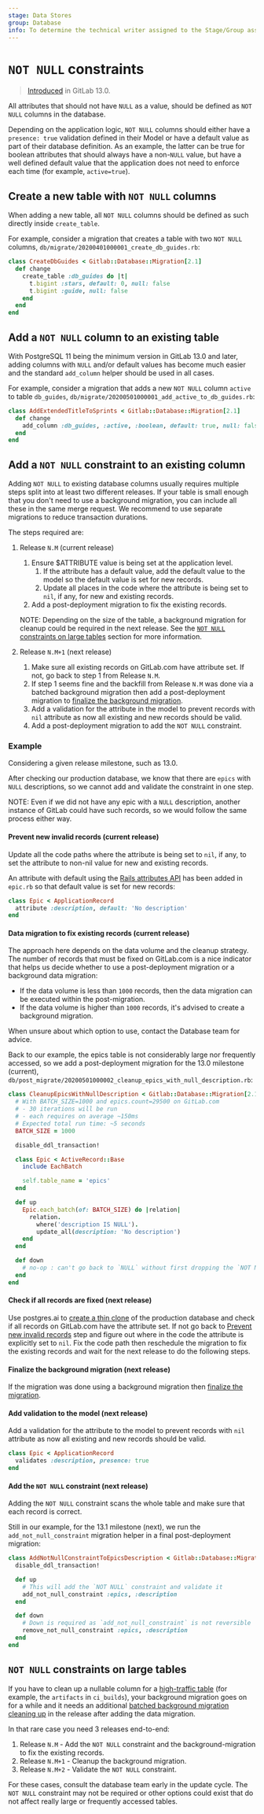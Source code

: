 ```yaml
---
stage: Data Stores
group: Database
info: To determine the technical writer assigned to the Stage/Group associated with this page, see https://about.gitlab.com/handbook/product/ux/technical-writing/#assignments
---
```


# `NOT NULL` constraints

> [Introduced](https://gitlab.com/gitlab-org/gitlab/-/issues/38358) in GitLab 13.0.

All attributes that should not have `NULL` as a value, should be defined as `NOT NULL`
columns in the database.

Depending on the application logic, `NOT NULL` columns should either have a `presence: true`
validation defined in their Model or have a default value as part of their database definition.
As an example, the latter can be true for boolean attributes that should always have a non-`NULL`
value, but have a well defined default value that the application does not need to enforce each
time (for example, `active=true`).

## Create a new table with `NOT NULL` columns

When adding a new table, all `NOT NULL` columns should be defined as such directly inside `create_table`.

For example, consider a migration that creates a table with two `NOT NULL` columns,
`db/migrate/20200401000001_create_db_guides.rb`:

```ruby
class CreateDbGuides < Gitlab::Database::Migration[2.1]
  def change
    create_table :db_guides do |t|
      t.bigint :stars, default: 0, null: false
      t.bigint :guide, null: false
    end
  end
end
```

## Add a `NOT NULL` column to an existing table

With PostgreSQL 11 being the minimum version in GitLab 13.0 and later, adding columns with `NULL` and/or
default values has become much easier and the standard `add_column` helper should be used in all cases.

For example, consider a migration that adds a new `NOT NULL` column `active` to table `db_guides`,
`db/migrate/20200501000001_add_active_to_db_guides.rb`:

```ruby
class AddExtendedTitleToSprints < Gitlab::Database::Migration[2.1]
  def change
    add_column :db_guides, :active, :boolean, default: true, null: false
  end
end
```

## Add a `NOT NULL` constraint to an existing column

Adding `NOT NULL` to existing database columns usually requires multiple steps split into at least two
different releases. If your table is small enough that you don't need to
use a background migration, you can include all these in the same merge
request. We recommend to use separate migrations to reduce
transaction durations.

The steps required are:

1. Release `N.M` (current release)

   1. Ensure $ATTRIBUTE value is being set at the application level.
      1. If the attribute has a default value, add the default value to the model so the default value is set for new records.
      1. Update all places in the code where the attribute is being set to `nil`, if any, for new and existing records.
   1. Add a post-deployment migration to fix the existing records.

     NOTE:
     Depending on the size of the table, a background migration for cleanup could be required in the next release.
     See the [`NOT NULL` constraints on large tables](not_null_constraints.md#not-null-constraints-on-large-tables) section for more information.

1. Release `N.M+1` (next release)

   1. Make sure all existing records on GitLab.com have attribute set. If not, go back to step 1 from Release `N.M`.
   1. If step 1 seems fine and the backfill from Release `N.M` was done via a batched background migration then add a
      post-deployment migration to
      [finalize the background migration](batched_background_migrations.md#depending-on-migrated-data).
   1. Add a validation for the attribute in the model to prevent records with `nil` attribute as now all existing and new records should be valid.
   1. Add a post-deployment migration to add the `NOT NULL` constraint.

### Example

Considering a given release milestone, such as 13.0.

After checking our production database, we know that there are `epics` with `NULL` descriptions,
so we cannot add and validate the constraint in one step.

NOTE:
Even if we did not have any epic with a `NULL` description, another instance of GitLab could have
such records, so we would follow the same process either way.

#### Prevent new invalid records (current release)

Update all the code paths where the attribute is being set to `nil`, if any, to set the attribute to non-nil value
for new and existing records.

An attribute with default using the
[Rails attributes API](https://api.rubyonrails.org/classes/ActiveRecord/Attributes/ClassMethods.html) has been added in
`epic.rb` so that default value is set for new records:

```ruby
class Epic < ApplicationRecord
  attribute :description, default: 'No description'
end
```

#### Data migration to fix existing records (current release)

The approach here depends on the data volume and the cleanup strategy. The number of records that
must be fixed on GitLab.com is a nice indicator that helps us decide whether to use a
post-deployment migration or a background data migration:

- If the data volume is less than `1000` records, then the data migration can be executed within the post-migration.
- If the data volume is higher than `1000` records, it's advised to create a background migration.

When unsure about which option to use, contact the Database team for advice.

Back to our example, the epics table is not considerably large nor frequently accessed,
so we add a post-deployment migration for the 13.0 milestone (current),
`db/post_migrate/20200501000002_cleanup_epics_with_null_description.rb`:

```ruby
class CleanupEpicsWithNullDescription < Gitlab::Database::Migration[2.1]
  # With BATCH_SIZE=1000 and epics.count=29500 on GitLab.com
  # - 30 iterations will be run
  # - each requires on average ~150ms
  # Expected total run time: ~5 seconds
  BATCH_SIZE = 1000

  disable_ddl_transaction!

  class Epic < ActiveRecord::Base
    include EachBatch

    self.table_name = 'epics'
  end

  def up
    Epic.each_batch(of: BATCH_SIZE) do |relation|
      relation.
        where('description IS NULL').
        update_all(description: 'No description')
    end
  end

  def down
    # no-op : can't go back to `NULL` without first dropping the `NOT NULL` constraint
  end
end
```

#### Check if all records are fixed (next release)

Use postgres.ai to [create a thin clone](https://about.gitlab.com/handbook/engineering/development/enablement/data_stores/database/doc/gitlab-com-database.html#use-postgresai-to-work-with-a-thin-clone-of-the-database-includes-direct-psql-access-to-the-thin-clone)
of the production database and check if all records on GitLab.com have the attribute set.
If not go back to [Prevent new invalid records](#prevent-new-invalid-records-current-release) step and figure out where
in the code the attribute is explicitly set to `nil`. Fix the code path then reschedule the migration to fix the existing
records and wait for the next release to do the following steps.

#### Finalize the background migration (next release)

If the migration was done using a background migration then [finalize the migration](batched_background_migrations.md#depending-on-migrated-data).

#### Add validation to the model (next release)

Add a validation for the attribute to the model to prevent records with `nil` attribute as now all existing and new records should be valid.

```ruby
class Epic < ApplicationRecord
  validates :description, presence: true
end
```

#### Add the `NOT NULL` constraint (next release)

Adding the `NOT NULL` constraint scans the whole table and make sure that each record is correct.

Still in our example, for the 13.1 milestone (next), we run the `add_not_null_constraint`
migration helper in a final post-deployment migration:

```ruby
class AddNotNullConstraintToEpicsDescription < Gitlab::Database::Migration[2.1]
  disable_ddl_transaction!

  def up
    # This will add the `NOT NULL` constraint and validate it
    add_not_null_constraint :epics, :description
  end

  def down
    # Down is required as `add_not_null_constraint` is not reversible
    remove_not_null_constraint :epics, :description
  end
end
```

## `NOT NULL` constraints on large tables

If you have to clean up a nullable column for a [high-traffic table](../migration_style_guide.md#high-traffic-tables)
(for example, the `artifacts` in `ci_builds`), your background migration goes on for a while and
it needs an additional [batched background migration cleaning up](batched_background_migrations.md#cleaning-up-a-batched-background-migration)
in the release after adding the data migration.

In that rare case you need 3 releases end-to-end:

1. Release `N.M` - Add the `NOT NULL` constraint and the background-migration to fix the existing records.
1. Release `N.M+1` - Cleanup the background migration.
1. Release `N.M+2` - Validate the `NOT NULL` constraint.

For these cases, consult the database team early in the update cycle. The `NOT NULL`
constraint may not be required or other options could exist that do not affect really large
or frequently accessed tables.
